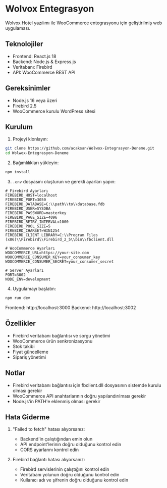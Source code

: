 # Wolvox Entegrasyon

Wolvox Hotel yazılımı ile WooCommerce entegrasyonu için geliştirilmiş web uygulaması.

## Teknolojiler

- Frontend: React.js 18
- Backend: Node.js & Express.js
- Veritabanı: Firebird
- API: WooCommerce REST API

## Gereksinimler

- Node.js 16 veya üzeri
- Firebird 2.5
- WooCommerce kurulu WordPress sitesi

## Kurulum

1. Projeyi klonlayın:
```bash
git clone https://github.com/acaksan/Wolwox-Entegrasyon-Deneme.git
cd Wolwox-Entegrasyon-Deneme
```

2. Bağımlılıkları yükleyin:
```bash
npm install
```

3. `.env` dosyasını oluşturun ve gerekli ayarları yapın:
```env
# Firebird Ayarları
FIREBIRD_HOST=localhost
FIREBIRD_PORT=3050
FIREBIRD_DATABASE=C:\\path\\to\\database.fdb
FIREBIRD_USER=SYSDBA
FIREBIRD_PASSWORD=masterkey
FIREBIRD_PAGE_SIZE=4096
FIREBIRD_RETRY_INTERVAL=1000
FIREBIRD_POOL_SIZE=5
FIREBIRD_CHARSET=WIN1254
FIREBIRD_CLIENT_LIBRARY=C:\\Program Files (x86)\\Firebird\\Firebird_2_5\\bin\\fbclient.dll

# WooCommerce Ayarları
WOOCOMMERCE_URL=https://your-site.com
WOOCOMMERCE_CONSUMER_KEY=your_consumer_key
WOOCOMMERCE_CONSUMER_SECRET=your_consumer_secret

# Server Ayarları
PORT=3002
NODE_ENV=development
```

4. Uygulamayı başlatın:
```bash
npm run dev
```

Frontend: http://localhost:3000
Backend: http://localhost:3002

## Özellikler

- Firebird veritabanı bağlantısı ve sorgu yönetimi
- WooCommerce ürün senkronizasyonu
- Stok takibi
- Fiyat güncelleme
- Sipariş yönetimi

## Notlar

- Firebird veritabanı bağlantısı için fbclient.dll dosyasının sistemde kurulu olması gerekir
- WooCommerce API anahtarlarının doğru yapılandırılması gerekir
- Node.js'in PATH'e eklenmiş olması gerekir

## Hata Giderme

1. "Failed to fetch" hatası alıyorsanız:
   - Backend'in çalıştığından emin olun
   - API endpoint'lerinin doğru olduğunu kontrol edin
   - CORS ayarlarını kontrol edin

2. Firebird bağlantı hatası alıyorsanız:
   - Firebird servislerinin çalıştığını kontrol edin
   - Veritabanı yolunun doğru olduğunu kontrol edin
   - Kullanıcı adı ve şifrenin doğru olduğunu kontrol edin 